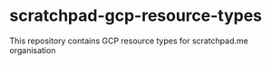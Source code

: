 # scratchpad-gcp-resource-types
This repository contains GCP resource types for scratchpad.me organisation
